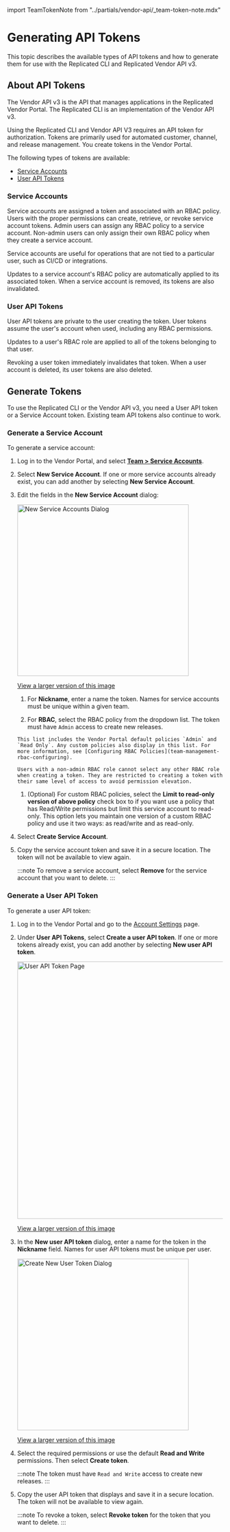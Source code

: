 import TeamTokenNote from "../partials/vendor-api/_team-token-note.mdx"

# Generating API Tokens

This topic describes the available types of API tokens and how to generate them for use with the Replicated CLI and Replicated Vendor API v3.

## About API Tokens

The Vendor API v3 is the API that manages applications in the Replicated Vendor Portal. The Replicated CLI is an implementation of the Vendor API v3.

Using the Replicated CLI and Vendor API V3 requires an API token for authorization. Tokens are primarily used for automated customer, channel, and release management. You create tokens in the Vendor Portal.

The following types of tokens are available:

- [Service Accounts](#service-accounts)
- [User API Tokens](#user-api-tokens)

<TeamTokenNote/>

### Service Accounts

Service accounts are assigned a token and associated with an RBAC policy. Users with the proper permissions can create, retrieve, or revoke service account tokens. Admin users can assign any RBAC policy to a service account. Non-admin users can only assign their own RBAC policy when they create a service account.

Service accounts are useful for operations that are not tied to a particular user, such as CI/CD or integrations.

Updates to a service account's RBAC policy are automatically applied to its associated token. When a service account is removed, its tokens are also invalidated.

### User API Tokens

User API tokens are private to the user creating the token. User tokens assume the user's account when used, including any RBAC permissions.

Updates to a user's RBAC role are applied to all of the tokens belonging to that user.

Revoking a user token immediately invalidates that token. When a user account is deleted, its user tokens are also deleted.

## Generate Tokens

To use the Replicated CLI or the Vendor API v3, you need a User API token or a Service Account token. Existing team API tokens also continue to work.

### Generate a Service Account

To generate a service account:

1. Log in to the Vendor Portal, and select [**Team > Service Accounts**](https://vendor.replicated.com/team/serviceaccounts).
1. Select **New Service Account**. If one or more service accounts already exist, you can add another by selecting **New Service Account**.

1. Edit the fields in the **New Service Account** dialog:

     <img alt="New Service Accounts Dialog" src="/images/service-accounts.png" width="400px"/>

     [View a larger version of this image](/images/service-accounts.png)

     1. For **Nickname**, enter a name the token. Names for service accounts must be unique within a given team.

     1. For **RBAC**, select the RBAC policy from the dropdown list. The token must have `Admin` access to create new releases.

       This list includes the Vendor Portal default policies `Admin` and `Read Only`. Any custom policies also display in this list. For more information, see [Configuring RBAC Policies](team-management-rbac-configuring).

       Users with a non-admin RBAC role cannot select any other RBAC role when creating a token. They are restricted to creating a token with their same level of access to avoid permission elevation.

     1. (Optional) For custom RBAC policies, select the **Limit to read-only version of above policy** check box to if you want use a policy that has Read/Write permissions but limit this service account to read-only. This option lets you maintain one version of a custom RBAC policy and use it two ways: as read/write and as read-only.

1. Select **Create Service Account**.

1. Copy the service account token and save it in a secure location. The token will not be available to view again.

   :::note
   To remove a service account, select **Remove** for the service account that you want to delete.
   :::

### Generate a User API Token

To generate a user API token:

1. Log in to the Vendor Portal and go to the [Account Settings](https://vendor.replicated.com/account-settings) page.
1. Under **User API Tokens**, select **Create a user API token**. If one or more tokens already exist, you can add another by selecting **New user API token**.

   <img alt="User API Token Page" src="/images/user-token-list.png" width="600px"/>

   [View a larger version of this image](/images/user-token-list.png)

1. In the **New user API token** dialog, enter a name for the token in the **Nickname** field. Names for user API tokens must be unique per user. 

   <img alt="Create New User Token Dialog" src="/images/user-token-create.png" width="400px"/>

   [View a larger version of this image](/images/user-token-create.png)

1. Select the required permissions or use the default **Read and Write** permissions. Then select **Create token**.

   :::note
   The token must have `Read and Write` access to create new releases.
   :::

1. Copy the user API token that displays and save it in a secure location. The token will not be available to view again.

   :::note
   To revoke a token, select **Revoke token** for the token that you want to delete.
   :::
